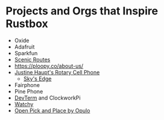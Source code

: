 # Projects and Orgs that Inspire Rustbox

* Oxide
* Adafruit
* Sparkfun
* [Scenic Routes](https://www.scenicroutessf.com/)
* https://ploopy.co/about-us/
* [Justine Haupt's Rotary Cell Phone](https://justine-haupt.com/rotarycellphone/)
  * [Sky's Edge](https://www.skysedge.com/philosophy/index.html)
* Fairphone
* Pine Phone
* [DevTerm](https://www.clockworkpi.com/devterm) and ClockworkPi
* [Watchy](https://watchy.sqfmi.com/)
* [Open Pick and Place by Opulo](https://www.youtube.com/@stephen_hawes)